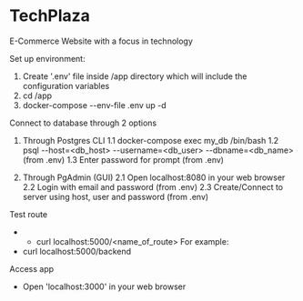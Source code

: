 # TechPlaza
E-Commerce Website with a focus in technology

Set up environment:
1. Create '.env' file inside /app directory which will include the configuration variables
2. cd /app
3. docker-compose --env-file .env up -d

Connect to database through 2 options
1. Through Postgres CLI
1.1 docker-compose exec my_db /bin/bash
1.2 psql --host=<db_host> --username=<db_user> --dbname=<db_name> (from .env)
1.3 Enter password for prompt (from .env)

2. Through PgAdmin (GUI)
2.1 Open localhost:8080 in your web browser
2.2 Login with email and password (from .env)
2.3 Create/Connect to server using host, user and password (from .env)

Test route
- - curl localhost:5000/<name_of_route>
For example:
- curl localhost:5000/backend

Access app
- Open 'localhost:3000' in your web browser